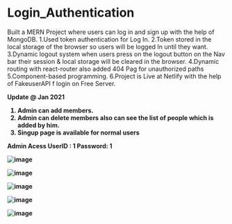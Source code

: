 # Login_Authentication
Built a MERN Project where users can log in and sign
up with the help of MongoDB.
1.Used token authentication for Log In.
2.Token stored in the local storage of the browser so
  users will be logged In until they want.
3.Dynamic logout system when users press on the logout
  button on the Nav bar their session & local storage will
  be cleared in the browser.
4.Dynamic routing with react-router also added 404 Pag
  for unauthorized paths
5.Component-based programming.
6.Project is Live at Netlify with the help of FakeuserAPI f
  login on Free Server. 
  
 <b>Update @ Jan 2021<b>
  1. Admin can add members.
  2. Admin can delete members also can see the list of people which is added by him.
  3. Singup page is available for normal users
  
Admin Acess
UserID : 1
Password: 1



![image](https://user-images.githubusercontent.com/103898041/220403047-2ddef13a-98e5-461c-87d9-dedcb6f61bbb.png)

![image](https://user-images.githubusercontent.com/103898041/220403273-bc4d0dfd-f79f-43e6-a1ee-0cfe53ecb4fa.png)

![image](https://user-images.githubusercontent.com/103898041/220403163-08bace35-477f-4fc3-a936-55ae1170520e.png)

![image](https://user-images.githubusercontent.com/103898041/220403233-f5e7d0de-416c-45c4-9d9b-4ea705ab5d80.png)

![image](https://user-images.githubusercontent.com/103898041/220403207-7f36fca1-5fa9-4d58-9f2c-23dbfae37334.png)
